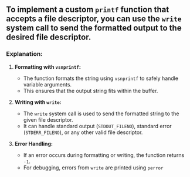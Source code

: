 ## To implement a custom `printf` function that accepts a file descriptor, you can use the `write` system call to send the formatted output to the desired file descriptor.


### Explanation:
1. **Formatting with `vsnprintf`:**
   - The function formats the string using `vsnprintf` to safely handle variable arguments.
   - This ensures that the output string fits within the buffer.

2. **Writing with `write`:**
   - The `write` system call is used to send the formatted string to the given file descriptor.
   - It can handle standard output (`STDOUT_FILENO`), standard error (`STDERR_FILENO`), or any other valid file descriptor.

3. **Error Handling:**
   - If an error occurs during formatting or writing, the function returns `-1`.
   - For debugging, errors from `write` are printed using `perror`
